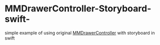 # MMDrawerController-Storyboard-swift-
simple example of using original [MMDrawerController](https://github.com/mutualmobile/MMDrawerController) with storyboard in swift

